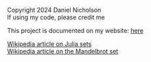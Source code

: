 Copyright 2024 Daniel Nicholson\
If using my code, please credit me

This project is documented on my website: [here](http://danielnicholson.uk/documentation.php?project=Julia%20sets)

[Wikipedia article on Julia sets](https://en.wikipedia.org/wiki/Julia_set)\
[Wikipedia article on the Mandelbrot set](https://en.wikipedia.org/wiki/Mandelbrot_set)

